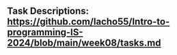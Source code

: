 ## Task Descriptions: https://github.com/lacho55/Intro-to-programming-IS-2024/blob/main/week08/tasks.md
